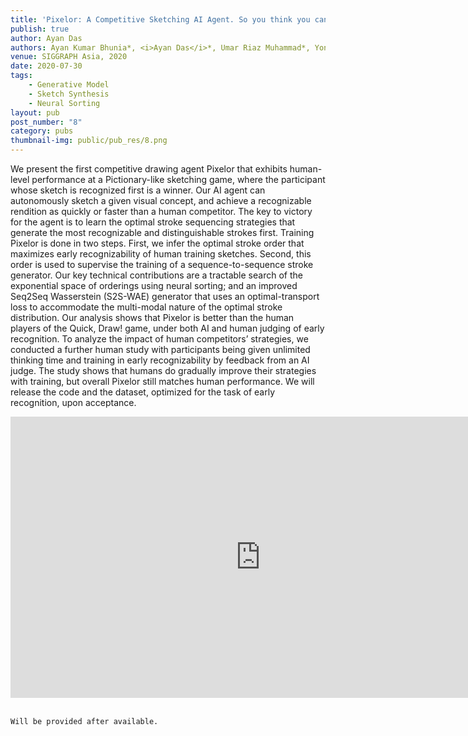 ```yaml
---
title: 'Pixelor: A Competitive Sketching AI Agent. So you think you can beat me?'
publish: true
author: Ayan Das
authors: Ayan Kumar Bhunia*, <i>Ayan Das</i>*, Umar Riaz Muhammad*, Yongxin Yang, Timothy Hospedales, Tao Xiang, Yulia Gryaditskaya and Yi-Zhe Song (* Equal Contribution)
venue: SIGGRAPH Asia, 2020
date: 2020-07-30
tags:
    - Generative Model
    - Sketch Synthesis
    - Neural Sorting
layout: pub
post_number: "8"
category: pubs
thumbnail-img: public/pub_res/8.png
---
```



We present the first competitive drawing agent Pixelor that exhibits human-level performance at a Pictionary-like sketching game, where the participant whose sketch is recognized first is a winner. Our AI agent can autonomously sketch a given visual concept, and achieve a recognizable rendition as quickly or faster than a human competitor. The key to victory for the agent is to learn the optimal stroke sequencing strategies that generate the most recognizable and distinguishable strokes first. Training Pixelor is done in two steps. First, we infer the optimal stroke order that maximizes early recognizability of human training sketches. Second, this order is used to supervise the training of a sequence-to-sequence stroke generator. Our key technical contributions are a tractable search of the exponential space of orderings using neural sorting; and an improved Seq2Seq Wasserstein (S2S-WAE) generator that uses an optimal-transport loss to accommodate the multi-modal nature of the optimal stroke distribution. Our analysis shows that Pixelor is better than the human players of the Quick, Draw! game, under both AI and human judging of early recognition. To analyze the impact of human competitors’ strategies, we conducted a further human study with participants being given unlimited thinking time and training in early recognizability by feedback from an AI judge. The study shows that humans do gradually improve their strategies with training, but overall Pixelor still matches human performance. We will release the code and the dataset, optimized for the task of early recognition, upon acceptance.

<center>
<iframe width="800" height="450" src="https://www.youtube-nocookie.com/embed/E_Aclms4g-w" frameborder="0" allow="accelerometer; autoplay; encrypted-media; gyroscope; picture-in-picture" allowfullscreen></iframe>
</center>
<br>

```
Will be provided after available.
```